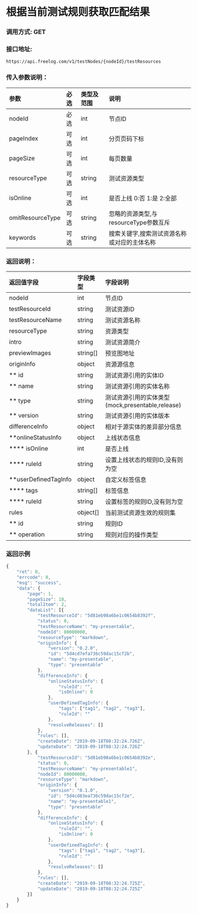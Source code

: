 # 根据当前测试规则获取匹配结果

### 调用方式: GET

### 接口地址:

```
https://api.freelog.com/v1/testNodes/{nodeId}/testResources
```

### 传入参数说明：
| 参数 | 必选 | 类型及范围 | 说明 |
| :--- | :--- | :--- | :--- |
| nodeId | 必选 | int | 节点ID |
| pageIndex | 可选 | int | 分页页码下标 |
| pageSize | 可选 | int | 每页数量 |
| resourceType | 可选 | string | 测试资源类型 |
| isOnline | 可选 | int | 是否上线 0:否 1:是 2:全部 |
| omitResourceType | 可选 | string | 忽略的资源类型,与resourceType参数互斥 |
| keywords | 可选 | string | 搜索关键字,搜索测试资源名称或对应的主体名称 |

### 返回说明：

| 返回值字段 | 字段类型 | 字段说明 |
| :--- | :--- | :--- |
| nodeId | int| 节点ID |
| testResourceId | string | 测试资源ID |
| testResourceName | string | 测试资源名称 |
| resourceType | string | 资源类型 |
| intro | string | 测试资源简介 |
| previewImages | string[] | 预览图地址 |
| originInfo | object | 资源源信息 |
| ** id | string | 测试资源引用的实体ID |
| ** name | string | 测试资源引用的实体名称 |
| ** type | string | 测试资源引用的实体类型 (mock,presentable,release) |
| ** version | string |测试资源引用的实体版本 |
| differenceInfo | object | 相对于源实体的差异部分信息 |
| **onlineStatusInfo | object | 上线状态信息 |
| **** isOnline | int | 是否上线 |
| **** ruleId | string | 设置上线状态的规则ID,没有则为空 |
| **userDefinedTagInfo | object | 自定义标签信息 |
| **** tags | string[] | 标签信息 |
| **** ruleId | string | 设置标签的规则ID,没有则为空 |
| rules | object[] | 当前测试资源生效的规则集 |
| ** id | string | 规则ID |
| ** operation | string | 规则对应的操作类型 |

### 返回示例

```js
{
	"ret": 0,
	"errcode": 0,
	"msg": "success",
	"data": {
		"page": 1,
		"pageSize": 10,
		"totalItem": 2,
		"dataList": [{
			"testResourceId": "5d81eb98a6be1c0654b8392f",
			"status": 0,
			"testResourceName": "my-presentable",
			"nodeId": 80000000,
			"resourceType": "markdown",
			"originInfo": {
				"version": "0.2.0",
				"id": "5d4cd7efa736c59dac15cf2b",
				"name": "my-presentable",
				"type": "presentable"
			},
			"differenceInfo": {
				"onlineStatusInfo": {
					"ruleId": "",
					"isOnline": 0
				},
				"userDefinedTagInfo": {
					"tags": ["tag1", "tag2", "tag3"],
					"ruleId": ""
				},
				"resolveReleases": []
			},
			"rules": [],
			"createDate": "2019-09-18T08:32:24.726Z",
			"updateDate": "2019-09-18T08:32:24.726Z"
		}, {
			"testResourceId": "5d81eb98a6be1c0654b8392e",
			"status": 0,
			"testResourceName": "my-presentable1",
			"nodeId": 80000000,
			"resourceType": "markdown",
			"originInfo": {
				"version": "0.1.0",
				"id": "5d4cd83ea736c59dac15cf2e",
				"name": "my-presentable1",
				"type": "presentable"
			},
			"differenceInfo": {
				"onlineStatusInfo": {
					"ruleId": "",
					"isOnline": 0
				},
				"userDefinedTagInfo": {
					"tags": ["tag1", "tag2", "tag3"],
					"ruleId": ""
				},
				"resolveReleases": []
			},
			"rules": [],
			"createDate": "2019-09-18T08:32:24.725Z",
			"updateDate": "2019-09-18T08:32:24.725Z"
		}]
	}
}
```